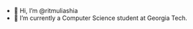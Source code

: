 - 👋 Hi, I’m @ritmuliashia
- 🌱 I’m currently a Computer Science student at Georgia Tech.
<!---
ritmuliashia/ritmuliashia is a ✨ special ✨ repository because its `README.md` (this file) appears on your GitHub profile.
You can click the Preview link to take a look at your changes.
--->
